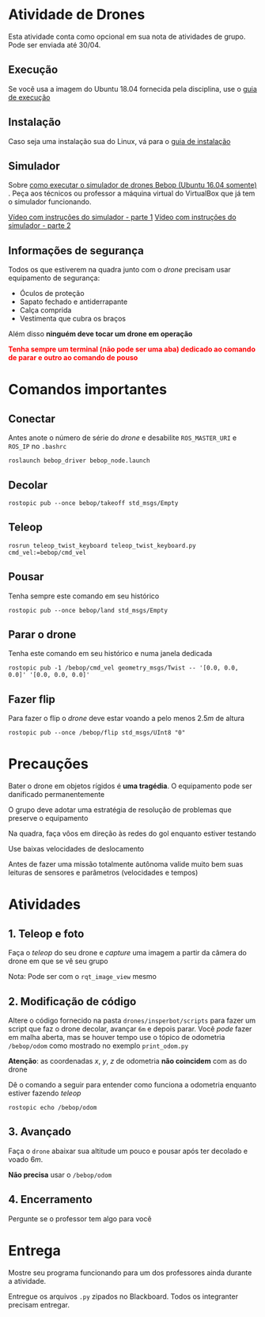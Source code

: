 # Atividade de Drones

Esta atividade conta como opcional em sua nota de atividades de grupo. Pode ser enviada até 30/04. 

## Execução

Se você usa a imagem do Ubuntu 18.04 fornecida pela disciplina, use o [guia de execução](execucao.md)

## Instalação

Caso seja uma instalação sua do Linux, vá para o [guia de instalação](instalacao.md)

## Simulador

Sobre [como executar o simulador de drones Bebop (Ubuntu 16.04 somente)](https://github.com/Insper/bebop_sphinx/blob/master/docs/instrucoes_sphinx.md) . Peça aos técnicos ou professor a máquina virtual do VirtualBox que já tem o simulador funcionando.

[Vídeo com instruções do simulador - parte 1](https://www.youtube.com/watch?v=VlviiwyvSu4)
[Vídeo com instruções do simulador - parte 2](https://www.youtube.com/watch?v=gfeORCX7F0w)

## Informações de segurança

Todos os que estiverem na quadra junto com o *drone* precisam usar equipamento de segurança:
* Óculos de proteção
* Sapato fechado e antiderrapante
* Calça comprida
* Vestimenta que cubra os braços

Além disso **ninguém deve tocar um drone em operação**

<font color=red><b>Tenha sempre um terminal (não pode ser uma aba) dedicado ao comando de parar e outro ao comando de  pouso</b></font>

# Comandos importantes

## Conectar

Antes anote o número de série do *drone* e desabilite `ROS_MASTER_URI` e `ROS_IP` no `.bashrc`

    roslaunch bebop_driver bebop_node.launch

## Decolar

    rostopic pub --once bebop/takeoff std_msgs/Empty

## Teleop

    rosrun teleop_twist_keyboard teleop_twist_keyboard.py cmd_vel:=bebop/cmd_vel

## Pousar

Tenha sempre este comando em seu histórico

    rostopic pub --once bebop/land std_msgs/Empty

## Parar o drone 

Tenha este comando em seu histórico e numa janela dedicada

    rostopic pub -1 /bebop/cmd_vel geometry_msgs/Twist -- '[0.0, 0.0, 0.0]' '[0.0, 0.0, 0.0]'

## Fazer flip

Para fazer o flip o *drone* deve estar voando a pelo menos $2.5m$ de altura

    rostopic pub --once /bebop/flip std_msgs/UInt8 "0" 


# Precauções

Bater o drone em objetos rígidos é **uma tragédia**. O equipamento pode ser danificado permanentemente

O grupo deve adotar uma estratégia de resolução de problemas que preserve o equipamento

Na quadra, faça vôos em direção às redes do gol enquanto estiver testando

Use baixas velocidades de deslocamento

Antes de fazer uma missão totalmente autônoma valide muito bem suas leituras de sensores e parâmetros (velocidades e tempos)





# Atividades

## 1. Teleop e foto

Faça o *teleop* do seu drone e *capture* uma imagem a partir da câmera do drone em que se vê seu grupo

Nota: Pode ser com o `rqt_image_view` mesmo

## 2. Modificação de código

Altere o código fornecido na pasta `drones/insperbot/scripts` para fazer um script que faz o drone decolar, avançar `6m` e depois parar. Você *pode* fazer em malha aberta, mas se houver tempo use o tópico de odometria  `/bebop/odom` como mostrado no exemplo `print_odom.py`

**Atenção**: as coordenadas $x$, $y$, $z$ de odometria **não coincidem** com as do drone

Dê o comando a seguir para entender como funciona a odometria enquanto estiver fazendo *teleop*

    rostopic echo /bebop/odom


## 3. Avançado

Faça o `drone` abaixar sua altitude um pouco e pousar após ter decolado e voado $6m$.

**Não precisa** usar o `/bebop/odom`

## 4. Encerramento

Pergunte se o professor tem algo para você



# Entrega

Mostre seu programa funcionando para um dos professores ainda durante a atividade.

Entregue os arquivos `.py` zipados no Blackboard. Todos os integranter precisam entregar.